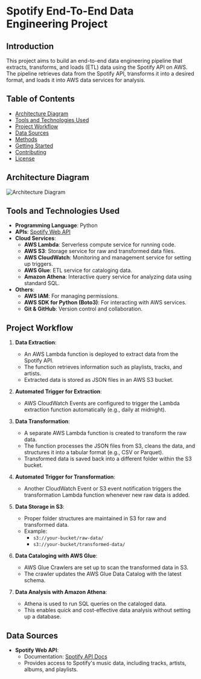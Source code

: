 # Spotify End-To-End Data Engineering Project

## Introduction

This project aims to build an end-to-end data engineering pipeline that extracts, transforms, and loads (ETL) data using the Spotify API on AWS. The pipeline retrieves data from the Spotify API, transforms it into a desired format, and loads it into AWS data services for analysis.

## Table of Contents

- [Architecture Diagram](#architecture-diagram)
- [Tools and Technologies Used](#tools-and-technologies-used)
- [Project Workflow](#project-workflow)
- [Data Sources](#data-sources)
- [Methods](#methods)
- [Getting Started](#getting-started)
- [Contributing](#contributing)
- [License](#license)

## Architecture Diagram

![Architecture Diagram](https://drive.google.com/file/d/1kDP_ujM_vp_rxEL9VV0PKuRIR85o09hx/view?usp=sharing/architecture.drawio)


## Tools and Technologies Used

- **Programming Language**: Python
- **APIs**: [Spotify Web API](https://developer.spotify.com/documentation/web-api/)
- **Cloud Services**:
  - **AWS Lambda**: Serverless compute service for running code.
  - **AWS S3**: Storage service for raw and transformed data files.
  - **AWS CloudWatch**: Monitoring and management service for setting up triggers.
  - **AWS Glue**: ETL service for cataloging data.
  - **Amazon Athena**: Interactive query service for analyzing data using standard SQL.
- **Others**:
  - **AWS IAM**: For managing permissions.
  - **AWS SDK for Python (Boto3)**: For interacting with AWS services.
  - **Git & GitHub**: Version control and collaboration.

## Project Workflow

1. **Data Extraction**:
   - An AWS Lambda function is deployed to extract data from the Spotify API.
   - The function retrieves information such as playlists, tracks, and artists.
   - Extracted data is stored as JSON files in an AWS S3 bucket.

2. **Automated Trigger for Extraction**:
   - AWS CloudWatch Events are configured to trigger the Lambda extraction function automatically (e.g., daily at midnight).

3. **Data Transformation**:
   - A separate AWS Lambda function is created to transform the raw data.
   - The function processes the JSON files from S3, cleans the data, and structures it into a tabular format (e.g., CSV or Parquet).
   - Transformed data is saved back into a different folder within the S3 bucket.

4. **Automated Trigger for Transformation**:
   - Another CloudWatch Event or S3 event notification triggers the transformation Lambda function whenever new raw data is added.

5. **Data Storage in S3**:
   - Proper folder structures are maintained in S3 for raw and transformed data.
   - Example:
     - `s3://your-bucket/raw-data/`
     - `s3://your-bucket/transformed-data/`

6. **Data Cataloging with AWS Glue**:
   - AWS Glue Crawlers are set up to scan the transformed data in S3.
   - The crawler updates the AWS Glue Data Catalog with the latest schema.

7. **Data Analysis with Amazon Athena**:
   - Athena is used to run SQL queries on the cataloged data.
   - This enables quick and cost-effective data analysis without setting up a database.

## Data Sources

- **Spotify Web API**:
  - Documentation: [Spotify API Docs](https://developer.spotify.com/documentation/web-api/)
  - Provides access to Spotify's music data, including tracks, artists, albums, and playlists.


